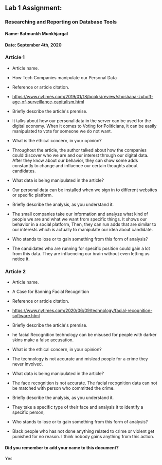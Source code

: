 ## Lab 1 Assignment:
### Researching and Reporting on Database Tools
#### Name: Batmunkh Munkhjargal
#### Date: September 4th, 2020

### Article 1
 -  Article name.
 - How Tech Companies manipulate our Personal Data

-  Reference or article citation.
 - https://www.nytimes.com/2019/01/18/books/review/shoshana-zuboff-age-of-surveillance-capitalism.html

- Briefly describe the article's premise.
 - It talks about how our personal data in the server can be used for the digital
 economy. When it comes to Voting for Politicians, it can be easily manipulated
 to vote for someone we do not want.

- What is the ethical concern, in your opinion?
 - Throughout the article, the author talked about how the companies could discover
 who we are and our interest through our digital data. After they know about our behavior, they can show some adds constantly to change and influence our certain thoughts about candidates.

- What data is being manipulated in the article?
 - Our personal data can be installed when we sign in to different websites or specific platform.

- Briefly describe the analysis, as you understand it.
 - The small companies take our information and analyze what kind of people we are
 and what we want from specific things. It shows our behavior in a social platform,
 Then, they can run adds that are similar to our interests which is actually to manipulate our idea about candidate.

- Who stands to lose or to gain something from this form of analysis?
 - The candidates who are running for specific position could gain a lot from this data. They are influencing our brain without even letting us notice it.


### Article 2
 -  Article name.
 - A Case for Banning Facial Recognition

-  Reference or article citation.
 - https://www.nytimes.com/2020/06/09/technology/facial-recognition-software.html

- Briefly describe the article's premise.
 - he facial Recognition technology can be misused for people with darker skins
 make a false accusation.

- What is the ethical concern, in your opinion?
 - The technology is not accurate and mislead people for a crime they never involved.

- What data is being manipulated in the article?
 - The face recognition is not accurate. The facial recognition data can not be matched with person who committed the crime.

- Briefly describe the analysis, as you understand it.
 - They take a specific type of their face and analysis it to identify a specific
 person,

- Who stands to lose or to gain something from this form of analysis?
 - Black people who has not done anything related to crime or violent get punished
 for no reason. I think nobody gains anything from this action.



#### Did you remember to add your name to this document?
Yes
